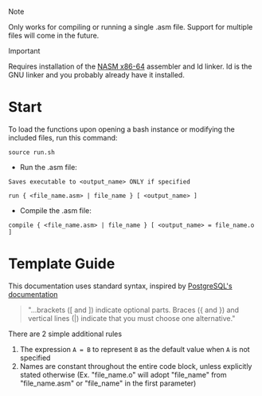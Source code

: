 > [!NOTE]
> Only works for compiling or running a single .asm file.
Support for multiple files will come in the future.

> [!IMPORTANT]
> Requires installation of the [NASM x86-64](https://www.nasm.us/) assembler and ld linker.
> ld is the GNU linker and you probably already have it installed.

# Start
To load the functions upon opening a bash instance or modifying the included files, run this command:
```shell
source run.sh
```
- Run the .asm file:
  
`Saves executable to <output_name> ONLY if specified`
```
run { <file_name.asm> | file_name } [ <output_name> ]
```
- Compile the .asm file:
```
compile { <file_name.asm> | file_name } [ <output_name> = file_name.o ]
```
# Template Guide
This documentation uses standard syntax, inspired by [PostgreSQL's documentation](https://www.postgresql.org/docs/)
> "...brackets ([ and ]) indicate optional parts. Braces ({ and }) and vertical lines (|) indicate that you must choose one alternative."

There are 2 simple additional rules
1. The expression `A = B` to represent `B` as the default value when `A` is not specified
2. Names are constant throughout the entire code block, unless explicitly stated otherwise (Ex. "file_name.o" will adopt "file_name" from "file_name.asm" or "file_name" in the first parameter)
